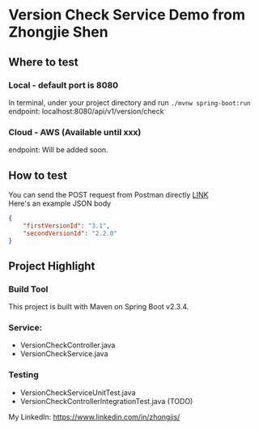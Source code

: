 # Version Check Service Demo from Zhongjie Shen

## Where to test
### Local - default port is 8080
In terminal, under your project directory and run ``./mvnw spring-boot:run`` <br>
endpoint: localhost:8080/api/v1/version/check
### Cloud - AWS (Available until xxx)
endpoint: Will be added soon.

## How to test
You can send the POST request from Postman directly [LINK](https://stackoverflow.com/questions/29364862/how-to-send-post-request-to-the-below-post-method-using-postman-rest-client) <br>
Here's an example JSON body 
```json
{
    "firstVersionId": "3.1",
    "secondVersionId": "2.2.0"
}
```

## Project Highlight
### Build Tool
This project is built with Maven on Spring Boot v2.3.4.
### Service:
- VersionCheckController.java
- VersionCheckService.java
### Testing
- VersionCheckServiceUnitTest.java
- VersionCheckControllerIntegrationTest.java (TODO)

My LinkedIn: https://www.linkedin.com/in/zhongjis/